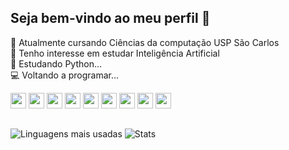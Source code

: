 ## Seja bem-vindo ao meu perfil 👋 

📖 Atualmente cursando Ciências da computação USP São Carlos
<br>
🌱 Tenho interesse em estudar Inteligência Artificial
<br>
🐍 Estudando Python...
<br>
💻 Voltando a programar...


<img src="https://cdn.jsdelivr.net/gh/devicons/devicon@latest/icons/python/python-original.svg" height="25" />
<img src="https://cdn.jsdelivr.net/gh/devicons/devicon@latest/icons/flask/flask-original.svg" height="25"/>          
<img src="https://cdn.jsdelivr.net/gh/devicons/devicon@latest/icons/java/java-original.svg" height="25"/>
<img src="https://cdn.jsdelivr.net/gh/devicons/devicon@latest/icons/spring/spring-original.svg" height="25" />          
<img src="https://cdn.jsdelivr.net/gh/devicons/devicon@latest/icons/cplusplus/cplusplus-original.svg" height="25"/>
<img src="https://cdn.jsdelivr.net/gh/devicons/devicon@latest/icons/html5/html5-original.svg" height="25"/>
<img src="https://cdn.jsdelivr.net/gh/devicons/devicon@latest/icons/css3/css3-original.svg" height="25"/>
<img src="https://cdn.jsdelivr.net/gh/devicons/devicon@latest/icons/javascript/javascript-original.svg" height="25"/>
<img src="https://cdn.jsdelivr.net/gh/devicons/devicon@latest/icons/php/php-original.svg" height="25" />
           

##
![Linguagens mais usadas](https://github-readme-stats.vercel.app/api/top-langs/?username=HeitorgOliveira&layout=compact&theme=radical)
![Stats](https://github-readme-stats.vercel.app/api?username=HeitorgOliveira&show_icons=true&theme=radical)



##
